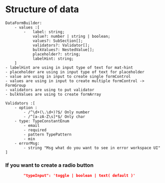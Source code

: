 # Structure of data

    DataFormBuilder:
        - values :[
            -   label: string;
                value?: number | string | boolean;
                values?: SubSection[];
                validators?: Validator[];
                bulkValues?: NestedValue[];
                placeholder?: string;
                labelHint: string;
        ]
    - labelHint are using in input type of text for mat-hint
    - placeholder are using in input type of text for placeholder
    - value are using in input to create single formControl
    - values are using in input to create multiple formControl -> FormGroup
    - validators are using to put validator
    - bulkValues are using to create formArray

    Validators :[
        - option :
            - /^\d+(\.\d+)?$/ Only number
            - /^[a-zA-Z\s]*$/ Only char
        - type: TypeConstantEnum
            - email
            - required
            - pattern TypePattern
            - min
        - errorMsg:
            - string "Msg what do you want to see in error workspace UI"
    ]

### If you want to create a radio button

```json
        "typeInput": 'toggle | boolean | text( default )'
```
